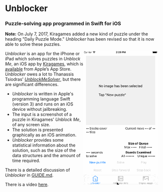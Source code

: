 # Unblocker
### Puzzle-solving app programmed in Swift for iOS

**Note:** On July 7, 2017, Kiragames added a new kind of puzzle under the heading "Daily Puzzle Mode."  _Unblocker_ has been revised so that it is now able to solve these puzzles.

<img align="right" alt="Animated demo" src="images/Demo.gif">

_Unblocker_ is an app for the iPhone or iPad which solves puzzles in _Unblock Me_, an iOS app by [Kiragames](http://www.kiragames.com/), which is [available](http://itunes.apple.com/us/app/unblock-me/id315021242?mt=8) from Apple’s App Store. _Unblocker_ owes a lot to Thanassis Tsiodras' [_UnblockMeSolver_](https://github.com/ttsiodras/UnblockMeSolver), but there are significant differences. 
   
* _Unblocker_ is written in Apple's programming language Swift (version 3) and runs on an iOS device without jailbreaking.  
* The input is a screenshot of a puzzle in Kiragames' _Unblock Me_, of any screen size.
* The solution is presented graphically as an iOS animation.
* _Unblocker_ provides some statistical information about the solution, such as the size of the data structures and the amount of time required. 

There is a detailed discussion of _Unblocker_ in [GUIDE.md](GUIDE.md).

There is a video [here](https://youtu.be/d2Ytntkeed8).

